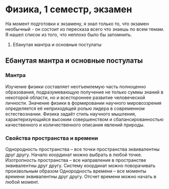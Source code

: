 # Физика, 1 семестр, экзамен
На момент подготовки к экзамену, я знал только то, что экзамен необычный - он состоит из пересказа всего что знаешь по всем темам. Я нашел список из того, что неплохо было бы запомнить.
1. Ебанутая мантра и основные постулаты
## Ебанутая мантра и основные постулаты
### Мантра
Изучение физики составляет неотъемлемую часть полноценно образования, подразумевающую получение не только суммы знаний в некоторой области, но и всестороннее развитие человеческой личности. Значение физики в формировании научного мировоззрения определяется её неприходящей ролью лидера в современном естествознании. Физика задаёт стиль научного мышления, характеризующийся высоким совершенством и сбалансированностью качественного и количественного описания явлений природы.
### Свойства пространства и времени
Однородность пространства – все точки пространства эквивалентны друг другу.
Начало координат можно выбрать в любой точке.
Изотропность пространства – все направления в пространстве эквивалентны друг другу.
Систему координат можно поворачивать произвольным образом
Однородность времени – все моменты времени эквивалентны друг другу.
Отсчет времени можно начать в любой момент.
<!--stackedit_data:
eyJoaXN0b3J5IjpbLTEwNTY1Mjc4NjEsLTEyNzAyMzIwMDUsLT
E3NDI3MDgxNTMsMjgwODYwNzIxLC0xMzcxMjI2MDg5XX0=
-->